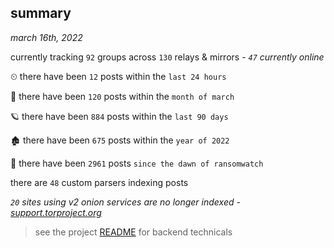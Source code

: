 
## summary
_march 16th, 2022_

currently tracking `92` groups across `130` relays & mirrors - _`47` currently online_

⏲ there have been `12` posts within the `last 24 hours`

🦈 there have been `120` posts within the `month of march`

🪐 there have been `884` posts within the `last 90 days`

🏚 there have been `675` posts within the `year of 2022`

🦕 there have been `2961` posts `since the dawn of ransomwatch`

there are `48` custom parsers indexing posts

_`20` sites using v2 onion services are no longer indexed - [support.torproject.org](https://support.torproject.org/onionservices/v2-deprecation/)_

> see the project [README](https://github.com/thetanz/ransomwatch#ransomwatch--) for backend technicals
